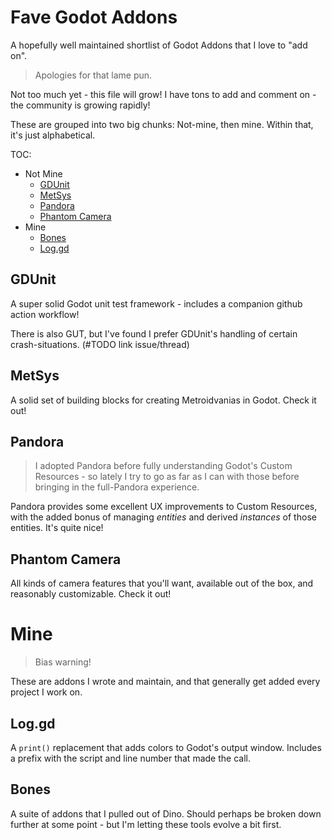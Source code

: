 # Fave Godot Addons

A hopefully well maintained shortlist of Godot Addons that I love to "add on".

> Apologies for that lame pun.

Not too much yet - this file will grow! I have tons to add and comment on - the
community is growing rapidly!

These are grouped into two big chunks: Not-mine, then mine. Within that, it's
just alphabetical.

TOC:

- Not Mine
  - [GDUnit](#GDUnit)
  - [MetSys](#MetSys)
  - [Pandora](#Pandora)
  - [Phantom Camera](#PhantomCamera)
- Mine
  - [Bones](#Bones)
  - [Log.gd](#Log-gd)

## GDUnit

A super solid Godot unit test framework - includes a companion github action
workflow!

There is also GUT, but I've found I prefer GDUnit's handling of certain
crash-situations. (#TODO link issue/thread)

## MetSys

A solid set of building blocks for creating Metroidvanias in Godot. Check it out!

## Pandora

> I adopted Pandora before fully understanding Godot's Custom Resources - so
> lately I try to go as far as I can with those before bringing in the
> full-Pandora experience.

Pandora provides some excellent UX improvements to Custom Resources, with the
added bonus of managing _entities_ and derived _instances_ of those entities.
It's quite nice!

## Phantom Camera

All kinds of camera features that you'll want, available out of the box, and
reasonably customizable. Check it out!

# Mine

> Bias warning!

These are addons I wrote and maintain, and that generally get added every
project I work on.

## Log.gd

A `print()` replacement that adds colors to Godot's output window. Includes a
prefix with the script and line number that made the call.

## Bones

A suite of addons that I pulled out of Dino. Should perhaps be broken down
further at some point - but I'm letting these tools evolve a bit first.
